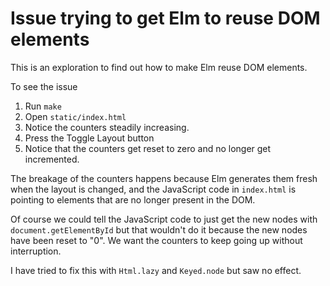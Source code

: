 # Issue trying to get Elm to reuse DOM elements
This is an exploration to find out how to make Elm reuse DOM elements.

To see the issue

1. Run `make`
2. Open `static/index.html`
3. Notice the counters steadily increasing.
4. Press the Toggle Layout button
5. Notice that the counters get reset to zero and no longer get incremented.

The breakage of the counters happens because Elm generates them fresh when the layout is changed, and the JavaScript code in `index.html` is pointing to elements that are no longer present in the DOM.

Of course we could tell the JavaScript code to just get the new nodes with `document.getElementById` but that wouldn't do it because the new nodes have been reset to "0". We want the counters to keep going up without interruption.

I have tried to fix this with `Html.lazy` and `Keyed.node` but saw no effect.

